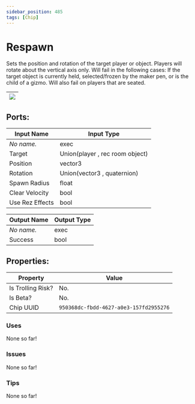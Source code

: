 ```yaml
---
sidebar_position: 485
tags: [Chip]
---
```


# Respawn


Sets the position and rotation of the target player or object. Players will rotate about the vertical axis only. Will fail in the following cases: If the target object is currently held, selected/frozen by the maker pen, or is the child of a gizmo. Will also fail on players that are seated.

| ![](https://images-ext-2.discordapp.net/external/MPmIaQzlEPmgGWlgi-WxBBXt0Bjv_zWPkg1y1f_sy3s/https/www.recroomcircuits.com/image/circuit/absolute-value?width=206&height=108) |
|-----|

## Ports:

| Input Name | Input Type |
|-----------|-----------|
| *No name.* | exec |
| Target | Union(player , rec room object) |
| Position | vector3 |
| Rotation | Union(vector3 , quaternion) |
| Spawn Radius | float |
| Clear Velocity | bool |
| Use Rez Effects | bool |

| Output Name | Output Type |
|-----------|-----------|
| *No name.* | exec |
| Success | bool |

## Properties:

| Property  | Value |
|-------------------|-----------|
| Is Trolling Risk? | No. |
| Is Beta? | No. |
| Chip UUID | `950368dc-fbdd-4627-a0e3-157fd2955276` |

### Uses
None so far!

### Issues
None so far!

### Tips
None so far!
